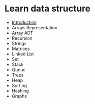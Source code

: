 # Learn data structure

* [Introduction](docs/introduction.md)
* Arrays Representation
* Array ADT
* Recursion
* Strings
* Matrices
* Linked List
* Set
* Stack
* Queue
* Trees
* Heap
* Sorting
* Hashing
* Graphs




